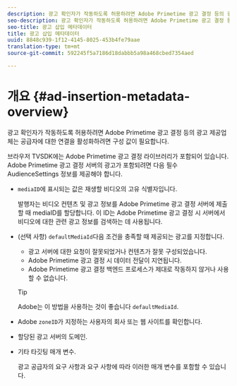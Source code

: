 ```yaml
---
description: 광고 확인자가 작동하도록 허용하려면 Adobe Primetime 광고 결정 등의 광고 제공업체는 공급자에 대한 연결을 활성화하려면 구성 값이 필요합니다.
seo-description: 광고 확인자가 작동하도록 허용하려면 Adobe Primetime 광고 결정 등의 광고 제공업체는 공급자에 대한 연결을 활성화하려면 구성 값이 필요합니다.
seo-title: 광고 삽입 메타데이터
title: 광고 삽입 메타데이터
uuid: 8848c939-1f12-4145-8025-453b4fe79aae
translation-type: tm+mt
source-git-commit: 592245f5a7186d18dabbb5a98a468cbed7354aed

---
```



# 개요 {#ad-insertion-metadata-overview}

광고 확인자가 작동하도록 허용하려면 Adobe Primetime 광고 결정 등의 광고 제공업체는 공급자에 대한 연결을 활성화하려면 구성 값이 필요합니다.

브라우저 TVSDK에는 Adobe Primetime 광고 결정 라이브러리가 포함되어 있습니다. Adobe Primetime 광고 결정 서버의 광고가 포함되려면 다음 필수 AudienceSettings 정보를 제공해야 합니다.

* `mediaID`에 표시되는 값은 재생할 비디오의 고유 식별자입니다.

   발행자는 비디오 컨텐츠 및 광고 정보를 Adobe Primetime 광고 결정 서버에 제출할 때 mediaID를 할당합니다. 이 ID는 Adobe Primetime 광고 결정 시 서버에서 비디오에 대한 관련 광고 정보를 검색하는 데 사용됩니다.

* (선택 사항) `defaultMediaId`다음 조건을 충족할 때 제공되는 광고를 지정합니다.

   * 광고 서버에 대한 요청이 잘못되었거나 컨텐츠가 잘못 구성되었습니다.
   * Adobe Primetime 광고 결정 시 데이터 전달이 지연됩니다.
   * Adobe Primetime 광고 결정 백엔드 프로세스가 제대로 작동하지 않거나 사용할 수 없습니다.
   >[!TIP]
   >
   >Adobe는 이 방법을 사용하는 것이 좋습니다 `defaultMediaId`.

* Adobe `zoneID`가 지정하는 사용자의 회사 또는 웹 사이트를 확인합니다.
* 할당된 광고 서버의 도메인.
* 기타 타깃팅 매개 변수.

   광고 공급자의 요구 사항과 요구 사항에 따라 이러한 매개 변수를 포함할 수 있습니다.